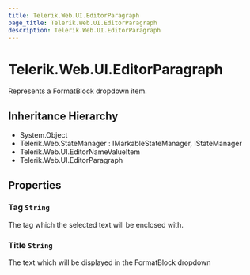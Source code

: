 ```yaml
---
title: Telerik.Web.UI.EditorParagraph
page_title: Telerik.Web.UI.EditorParagraph
description: Telerik.Web.UI.EditorParagraph
---
```


# Telerik.Web.UI.EditorParagraph

Represents a FormatBlock dropdown item.

## Inheritance Hierarchy

* System.Object
* Telerik.Web.StateManager : IMarkableStateManager, IStateManager
* Telerik.Web.UI.EditorNameValueItem
* Telerik.Web.UI.EditorParagraph

## Properties

###  Tag `String`

The tag which the selected text will be enclosed with.

###  Title `String`

The text which will be displayed in the FormatBlock dropdown

